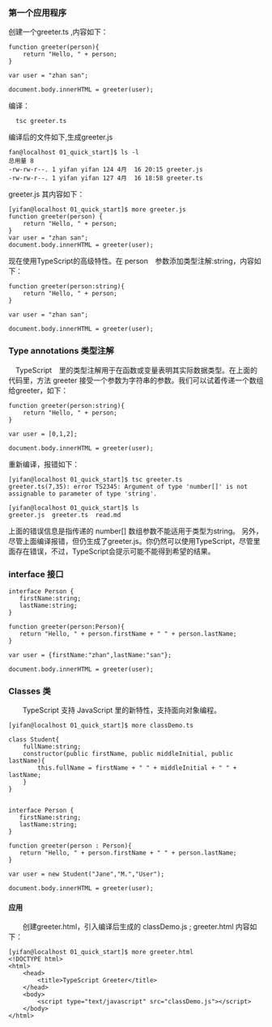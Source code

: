 ### 第一个应用程序　
   创建一个greeter.ts ,内容如下：
```
function greeter(person){
    return "Hello, " + person;
}

var user = "zhan san";

document.body.innerHTML = greeter(user);

```

  编译：
```
  tsc greeter.ts
```

  编译后的文件如下,生成greeter.js
```
fan@localhost 01_quick_start]$ ls -l
总用量 8
-rw-rw-r--. 1 yifan yifan 124 4月  16 20:15 greeter.js
-rw-rw-r--. 1 yifan yifan 127 4月  16 18:58 greeter.ts

```

  greeter.js 其内容如下：
```
[yifan@localhost 01_quick_start]$ more greeter.js
function greeter(person) {
    return "Hello, " + person;
}
var user = "zhan san";
document.body.innerHTML = greeter(user);

```

 现在使用TypeScript的高级特性。在 person　参数添加类型注解:string，内容如下：
```
function greeter(person:string){
    return "Hello, " + person;
}

var user = "zhan san";

document.body.innerHTML = greeter(user);

```
### Type annotations 类型注解　
　TypeScript　里的类型注解用于在函数或变量表明其实际数据类型。在上面的代码里，方法 greeter 接受一个参数为字符串的参数。我们可以试着传递一个数组给greeter，如下：

```
function greeter(person:string){
    return "Hello, " + person;
}

var user = [0,1,2];

document.body.innerHTML = greeter(user);

```

  重新编译，报错如下：
```
[yifan@localhost 01_quick_start]$ tsc greeter.ts 
greeter.ts(7,35): error TS2345: Argument of type 'number[]' is not assignable to parameter of type 'string'.

[yifan@localhost 01_quick_start]$ ls
greeter.js  greeter.ts  read.md

```

  上面的错误信息是指传递的 number[] 数组参数不能适用于类型为string。
  另外，尽管上面编译报错，但仍生成了greeter.js。你仍然可以使用TypeScript，尽管里面存在错误，不过，TypeScript会提示可能不能得到希望的结果。　　


### interface 接口　
```
interface Person {
   firstName:string;
   lastName:string;
} 

function greeter(person:Person){
   return "Hello, " + person.firstName + " " + person.lastName;
}

var user = {firstName:"zhan",lastName:"san"};

document.body.innerHTML = greeter(user);

```

### Classes 类　　
　　TypeScript 支持 JavaScript 里的新特性，支持面向对象编程。　　
```
[yifan@localhost 01_quick_start]$ more classDemo.ts

class Student{
    fullName:string;
    constructor(public firstName, public middleInitial, public lastName){
        this.fullName = firstName + " " + middleInitial + " " + lastName;
    }
} 


interface Person {
   firstName:string;
   lastName:string;
} 

function greeter(person : Person){
   return "Hello, " + person.firstName + " " + person.lastName;
}  

var user = new Student("Jane","M.","User");

document.body.innerHTML = greeter(user);

```


#### 应用　　
　　创建greeter.html，引入编译后生成的 classDemo.js  ; greeter.html 内容如下：　　
```
[yifan@localhost 01_quick_start]$ more greeter.html 
<!DOCTYPE html>
<html>
    <head>
        <title>TypeScript Greeter</title>
    </head>
    <body>
        <script type="text/javascript" src="classDemo.js"></script>
    </body>
</html>

```


